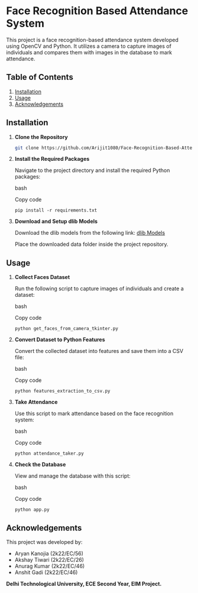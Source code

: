 # Face Recognition Based Attendance System

This project is a face recognition-based attendance system developed using OpenCV and Python. It utilizes a camera to capture images of individuals and compares them with images in the database to mark attendance.

## Table of Contents

1. [Installation](#installation)
2. [Usage](#usage)
3. [Acknowledgements](#acknowledgements)

## Installation

1. **Clone the Repository**

   ```bash
   git clone https://github.com/Arijit1080/Face-Recognition-Based-Attendance-System
2.  **Install the Required Packages**
    
    Navigate to the project directory and install the required Python packages:
    
    bash
    
    Copy code
    
    `pip install -r requirements.txt` 
    
3.  **Download and Setup dlib Models**
    
    Download the dlib models from the following link: [dlib Models](https://github.com/davisking/dlib-models)
    
    Place the downloaded data folder inside the project repository.
    

## Usage

1.  **Collect Faces Dataset**
    
    Run the following script to capture images of individuals and create a dataset:
    
    bash
    
    Copy code
    
    `python get_faces_from_camera_tkinter.py` 
    
2.  **Convert Dataset to Python Features**
    
    Convert the collected dataset into features and save them into a CSV file:
    
    bash
    
    Copy code
    
    `python features_extraction_to_csv.py` 
    
3.  **Take Attendance**
    
    Use this script to mark attendance based on the face recognition system:
    
    bash
    
    Copy code
    
    `python attendance_taker.py` 
    
4.  **Check the Database**
    
    View and manage the database with this script:
    
    bash
    
    Copy code
    
    `python app.py` 
    


## Acknowledgements

This project was developed by:

-   Aryan Kanojia (2k22/EC/56)
-   Akshay Tiwari (2k22/EC/26)
-   Anurag Kumar (2k22/EC/46)
-   Anshit Gadi (2k22/EC/46)

**Delhi Technological University, ECE Second Year, EIM Project.**

